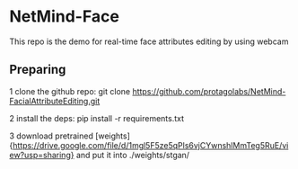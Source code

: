 # NetMind-Face
This repo is the demo for real-time face attributes editing by using webcam

## Preparing
1 clone the github repo: git clone https://github.com/protagolabs/NetMind-FacialAttributeEditing.git

2 install the deps: pip install -r requirements.txt

3 download pretrained [weights]{https://drive.google.com/file/d/1mgl5F5ze5qPls6vjCYwnshlMmTeg5RuE/view?usp=sharing} and put it into ./weights/stgan/ 

